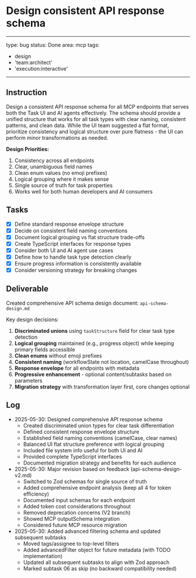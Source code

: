 # Design consistent API response schema

---
type: bug
status: Done
area: mcp
tags:
  - design
  - 'team:architect'
  - 'execution:interactive'
---


## Instruction
Design a consistent API response schema for all MCP endpoints that serves both the Task UI and AI agents effectively. The schema should provide a unified structure that works for all task types with clear naming, consistent patterns, and clean data. While the UI team suggested a flat format, prioritize consistency and logical structure over pure flatness - the UI can perform minor transformations as needed.

**Design Priorities:**
1. Consistency across all endpoints
2. Clear, unambiguous field names
3. Clean enum values (no emoji prefixes)
4. Logical grouping where it makes sense
5. Single source of truth for task properties
6. Works well for both human developers and AI consumers

## Tasks
- [x] Define standard response envelope structure
- [x] Decide on consistent field naming conventions
- [x] Document logical grouping vs flat structure trade-offs
- [x] Create TypeScript interfaces for response types
- [x] Consider both UI and AI agent use cases
- [x] Define how to handle task type detection clearly
- [x] Ensure progress information is consistently available
- [x] Consider versioning strategy for breaking changes

## Deliverable
Created comprehensive API schema design document: `api-schema-design.md`

Key design decisions:
1. **Discriminated unions** using `taskStructure` field for clear task type detection
2. **Logical grouping** maintained (e.g., progress object) while keeping primary fields accessible
3. **Clean enums** without emoji prefixes
4. **Consistent naming** (workflowState not location, camelCase throughout)
5. **Response envelope** for all endpoints with metadata
6. **Progressive enhancement** - optional content/subtasks based on parameters
7. **Migration strategy** with transformation layer first, core changes optional

## Log
- 2025-05-30: Designed comprehensive API response schema
  - Created discriminated union types for clear task differentiation
  - Defined consistent response envelope structure
  - Established field naming conventions (camelCase, clear names)
  - Balanced UI flat structure preference with logical grouping
  - Included file system info useful for both UI and AI
  - Provided complete TypeScript interfaces
  - Documented migration strategy and benefits for each audience
- 2025-05-30: Major revision based on feedback (api-schema-design-v2.md)
  - Switched to Zod schemas for single source of truth
  - Added comprehensive endpoint analysis (keep all 4 for token efficiency)
  - Documented input schemas for each endpoint
  - Added token cost considerations throughout
  - Removed deprecation concerns (V2 branch)
  - Showed MCP outputSchema integration
  - Considered future MCP resource migration
- 2025-05-30: Added advanced filtering schema and updated subsequent subtasks
  - Moved tags/assignee to top-level filters
  - Added advancedFilter object for future metadata (with TODO implementation)
  - Updated all subsequent subtasks to align with Zod approach
  - Marked subtask 06 as skip (no backward compatibility needed)
